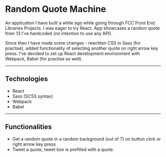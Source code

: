 # Random Quote Machine
An application I have built a while ago while going through *FCC* Front End Libraries Projects. I was eager to try React. App showcases a random quote from 13 I've hardcoded (no intention to use any API).

Since then I have made some changes - rewritten CSS in Sass (for practise), added functionality of selecting another quote on right arrow key press. I've decided to set up React development environment with Webpack, Babel (for practise as well).

----
## Technologies
- React
- Sass (SCSS syntax)
- Webpack
- Babel

----
## Functionalities
- Get a random quote in a random background (out of 7) on button click or right arrow key press
- Tweet a quote, tweet box is prefilled with a quote.
